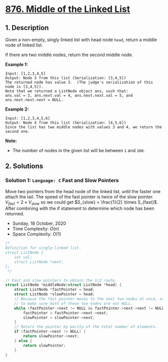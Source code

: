 # [876. Middle of the Linked List](https://leetcode.com/problems/middle-of-the-linked-list/)

## 1. Description

Given a non-empty, singly linked list with head node `head`, return a middle node of linked list.

If there are two middle nodes, return the second middle node.

**Example 1:**

```
Input: [1,2,3,4,5]
Output: Node 3 from this list (Serialization: [3,4,5])
The returned node has value 3.  (The judge's serialization of this node is [3,4,5]).
Note that we returned a ListNode object ans, such that:
ans.val = 3, ans.next.val = 4, ans.next.next.val = 5, and ans.next.next.next = NULL.
```

**Example 2:**

```
Input: [1,2,3,4,5,6]
Output: Node 4 from this list (Serialization: [4,5,6])
Since the list has two middle nodes with values 3 and 4, we return the second one.
```

**Note:**

- The number of nodes in the given list will be between `1` and `100`.

## 2. Solutions

### Solution 1: `Language: C` Fast and Slow Pointers

Move two pointers from the head node of the linked list, until the faster one attach the tail. The speed of the fast pointer is twice of the slow pointer. $V_{fast} = 2 \times V_{slow}$ so we could get $S_{slow} = \frac{1}{2} \times S_{fast}$. After combining with the if statement to determine which node has been returned.

- Sunday, 18 October, 2020
- Time Complexity: $O(n)$
- Space Complexity: $O(1)$

```C
/*
Definition for singly-linked list.
struct ListNode {
    int val;
    struct ListNode *next;
};
 */

// Fast and slow pointers to obtain the 1/2 route.
struct ListNode *middleNode(struct ListNode *head) {
    struct ListNode *fastPointer = head;
    struct ListNode *slowPointer = head;
    // Because the fast pointer moves to the next two nodes at once, so we need
    // to make sure both of these two nodes are not NULL.
    while (fastPointer->next != NULL && fastPointer->next->next != NULL) {
        fastPointer = fastPointer->next->next;
        slowPointer = slowPointer->next;
    }
    // Return the pointer by parity of the total number of elements.
    if (fastPointer->next != NULL) {
        return slowPointer->next;
    } else {
        return slowPointer;
    }
}
```
